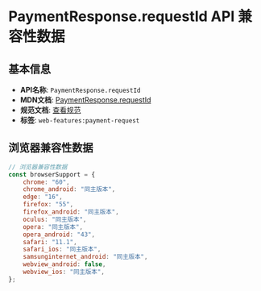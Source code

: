 # PaymentResponse.requestId API 兼容性数据

## 基本信息

- **API名称**: `PaymentResponse.requestId`
- **MDN文档**: [PaymentResponse.requestId](https://developer.mozilla.org/docs/Web/API/PaymentResponse/requestId)
- **规范文档**: [查看规范](https://w3c.github.io/payment-request/#dom-paymentresponse-requestid)
- **标签**: `web-features:payment-request`

## 浏览器兼容性数据

```javascript
// 浏览器兼容性数据
const browserSupport = {
    chrome: "60",
    chrome_android: "同主版本",
    edge: "16",
    firefox: "55",
    firefox_android: "同主版本",
    oculus: "同主版本",
    opera: "同主版本",
    opera_android: "43",
    safari: "11.1",
    safari_ios: "同主版本",
    samsunginternet_android: "同主版本",
    webview_android: false,
    webview_ios: "同主版本",
};

```

